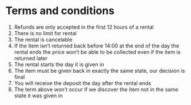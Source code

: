 # Terms and conditions

1. Refunds are only accepted in the first 12 hours of a rental
2. There is no limit for rental
3. The rental is cancelable
4. If the item isn’t returned back before 14:00 at the end of the day the rental ends the  price won’t be able to be collected even if the item is returned later
5. The rental starts the day it is given in
6. The item must be given back in exactly the same state, our decision is final
7. You will receive the deposit the day after the rental ends
8. The term above won’t occur if we discover the item not in the same state it was given in
